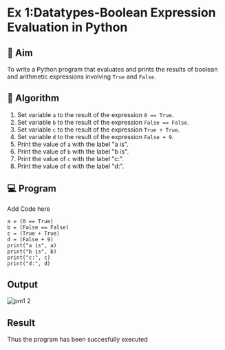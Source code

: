 
# Ex 1:Datatypes-Boolean Expression Evaluation in Python

## 🎯 Aim
To write a Python program that evaluates and prints the results of boolean and arithmetic expressions involving `True` and `False`.

## 🧠 Algorithm
1. Set variable `a` to the result of the expression `0 == True`.
2. Set variable `b` to the result of the expression `False == False`.
3. Set variable `c` to the result of the expression `True + True`.
4. Set variable `d` to the result of the expression `False + 9`.
5. Print the value of `a` with the label "a is".
6. Print the value of `b` with the label "b is".
7. Print the value of `c` with the label "c:".
8. Print the value of `d` with the label "d:".

## 💻 Program
Add Code here
~~~
a = (0 == True)          
b = (False == False)     
c = (True + True)  
d = (False + 9)         
print("a is", a)
print("b is", b)
print("c:", c)
print("d:", d)
~~~
## Output
![pm1 2](https://github.com/user-attachments/assets/85d21b62-c71f-4af9-a7ed-38ffd4b086b7)

## Result
Thus the program has been succesfully executed
